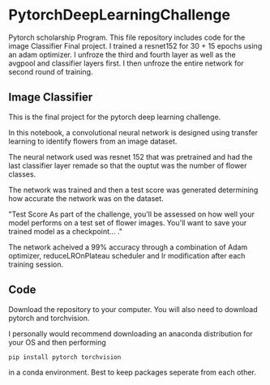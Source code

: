 # PytorchDeepLearningChallenge
Pytorch scholarship Program. This file repository includes code for the image Classifier Final project. I trained a resnet152 for 30 + 15 epochs using an adam optimizer. I unfroze the third and fourth layer as well as the avgpool and classifier layers first. I then unfroze the entire network for second round of training. 

## Image Classifier

This is the final project for the pytorch deep learning challenge.

In this notebook, a convolutional neural network is designed using transfer learning to identify flowers from an image dataset.

The neural network used was resnet 152 that was pretrained and had the last classifier layer remade so that the ouptut was the number of flower classes.

The network was trained and then a test score was generated determining how accurate the network was on the dataset.

"Test Score As part of the challenge, you'll be assessed on how well your model performs on a test set of flower images. You'll want to save your trained model as a checkpoint... ."

The network acheived a 99% accuracy through a combination of Adam optimizer, reduceLROnPlateau scheduler and lr modification after each training session.

## Code 

Download the repository to your computer. You will also need to download pytorch and torchvision. 

I personally would recommend downloading an anaconda distribution for your OS and then performing 

`pip install pytorch torchvision`

in a conda environment. Best to keep packages seperate from each other. 

